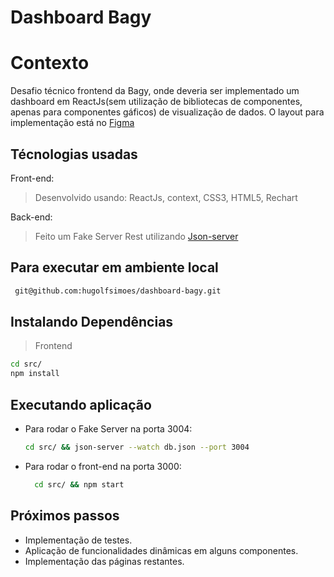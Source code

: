 # Dashboard Bagy

# Contexto

Desafio técnico frontend da Bagy, onde deveria ser implementado um dashboard em ReactJs(sem utilização de bibliotecas de componentes, apenas para componentes gáficos) de visualização de dados.
O layout para implementação está no [Figma](https://www.figma.com/file/fTxV4ZLMNlHtuy675J5TAj/Dashboard-Bagy-2020?node-id=0%3A1)

## Técnologias usadas

Front-end:

> Desenvolvido usando: ReactJs, context, CSS3, HTML5, Rechart

Back-end:

> Feito um Fake Server Rest utilizando [Json-server](https://github.com/typicode/json-server)

## Para executar em ambiente local

```bash
 git@github.com:hugolfsimoes/dashboard-bagy.git
```

## Instalando Dependências

> Frontend

```bash
cd src/
npm install
```

## Executando aplicação

- Para rodar o Fake Server na porta 3004:

  ```bash
  cd src/ && json-server --watch db.json --port 3004
  ```

- Para rodar o front-end na porta 3000:

  ```bash
    cd src/ && npm start
  ```

## Próximos passos

- Implementação de testes.
- Aplicação de funcionalidades dinâmicas em alguns componentes.
- Implementação das páginas restantes.
